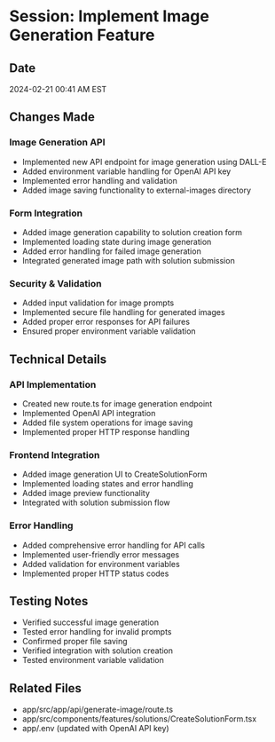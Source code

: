 # Session: Implement Image Generation Feature

## Date
2024-02-21 00:41 AM EST

## Changes Made

### Image Generation API
- Implemented new API endpoint for image generation using DALL-E
- Added environment variable handling for OpenAI API key
- Implemented error handling and validation
- Added image saving functionality to external-images directory

### Form Integration
- Added image generation capability to solution creation form
- Implemented loading state during image generation
- Added error handling for failed image generation
- Integrated generated image path with solution submission

### Security & Validation
- Added input validation for image prompts
- Implemented secure file handling for generated images
- Added proper error responses for API failures
- Ensured proper environment variable validation

## Technical Details

### API Implementation
- Created new route.ts for image generation endpoint
- Implemented OpenAI API integration
- Added file system operations for image saving
- Implemented proper HTTP response handling

### Frontend Integration
- Added image generation UI to CreateSolutionForm
- Implemented loading states and error handling
- Added image preview functionality
- Integrated with solution submission flow

### Error Handling
- Added comprehensive error handling for API calls
- Implemented user-friendly error messages
- Added validation for environment variables
- Implemented proper HTTP status codes

## Testing Notes
- Verified successful image generation
- Tested error handling for invalid prompts
- Confirmed proper file saving
- Verified integration with solution creation
- Tested environment variable validation

## Related Files
- app/src/app/api/generate-image/route.ts
- app/src/components/features/solutions/CreateSolutionForm.tsx
- app/.env (updated with OpenAI API key)